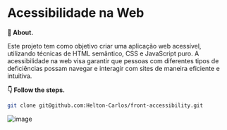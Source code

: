 # Acessibilidade na Web

**💬 About.** 

Este projeto tem como objetivo criar uma aplicação web acessível, utilizando técnicas de HTML semântico, CSS e JavaScript puro. 
A acessibilidade na web visa garantir que pessoas com diferentes tipos de deficiências possam navegar e interagir com sites de maneira eficiente e intuitiva.

**👇 Follow the steps.** 

```bash
git clone git@github.com:Helton-Carlos/front-accessibility.git
```

![image](https://github.com/user-attachments/assets/cf56e925-cf77-44aa-9d1a-6257f8c3ea4e)
